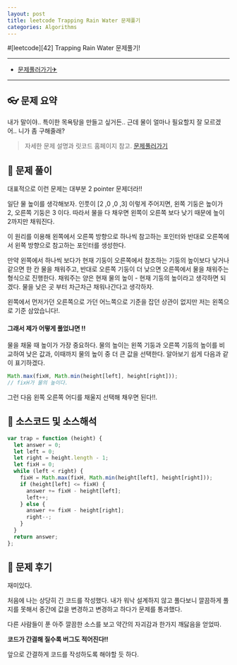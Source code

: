 ```yaml
---
layout: post
title: leetcode Trapping Rain Water 문제풀기
categories: Algorithms
---
```


#[leetcode][42] Trapping Rain Water 문제풀기!

---

- [문제풀러가기✈](https://leetcode.com/problems/trapping-rain-water/)

---

## 👓 문제 요약

내가 말이야.. 특이한 목욕탕을 만들고 싶거든.. 근데 물이 얼마나 필요할지 잘 모르겠어.. 니가 좀 구해줄래?

> 자세한 문제 설명과 릿코드 홈페이지 참고. [문제풀러가기](https://leetcode.com/problems/trapping-rain-water/)

## 🔑 문제 풀이

대표적으로 이런 문제는 대부분 2 pointer 문제더라!!

일단 물 높이를 생각해보자. 인풋이 [2 ,0 ,0 ,3] 이렇게 주어지면, 왼쪽 기둥은 높이가 2, 오른쪽 기둥은 3 이다.
따라서 물을 다 채우면 왼쪽이 오른쪽 보다 낮기 때문에 높이 2까지만 채워진다.

이 원리를 이용해 왼쪽에서 오른쪽 방향으로 하나씩 참고하는 포인터와 반대로 오른쪽에서 왼쪽 방향으로 참고하는 포인터를 생성한다.

만약 왼쪽에서 하나씩 보다가 현재 기둥이 오른쪽에서 참조하는 기둥의 높이보다 낮거나 같으면 한 칸 물을 채워주고, 반대로 오른쪽 기둥이 더 낮으면 오른쪽에서 물을 채워주는 형식으로 진행한다. 채워주는 양은 현재 물의 높이 - 현재 기둥의 높이라고 생각하면 되겠다. 물을 낮은 곳 부터 차근차근 채워나간다고 생각하자.

왼쪽에서 먼저가던 오른쪽으로 가던 어느쪽으로 기준을 잡던 상관이 없지만 저는 왼쪽으로 기준 삼았습니다!.

#### 그래서 제가 어떻게 풀었냐면 !!

물을 채울 때 높이가 가장 중요하다.
물의 높이는 왼쪽 기둥과 오른쪽 기둥의 높이를 비교하여 낮은 값과, 이때까지 물의 높이 중 더 큰 값을 선택한다.
알아보기 쉽게 다음과 같이 표기하겠다.

```javascript
Math.max(fixH, Math.min(height[left], height[right]));
// fixH가 물의 높이다.
```

그런 다음 왼쪽 오른쪽 어디를 채울지 선택해 채우면 된다!!.

## 🥽 소스코드 및 소스해석

```javascript
var trap = function (height) {
  let answer = 0;
  let left = 0;
  let right = height.length - 1;
  let fixH = 0;
  while (left < right) {
    fixH = Math.max(fixH, Math.min(height[left], height[right]));
    if (height[left] <= fixH) {
      answer += fixH - height[left];
      left++;
    } else {
      answer += fixH - height[right];
      right--;
    }
  }
  return answer;
};
```

## 🔨 문제 후기

재미있다.

처음에 나는 상당히 긴 코드를 작성했다. 내가 워낙 설계하지 않고 풀다보니 깔끔하게 풀지를 못해서 중간에 값을 변경하고 변경하고 하다가 문제를 통과했다.

다른 사람들이 푼 아주 깔끔한 소스를 보고 약간의 자괴감과 한가지 깨닳음을 얻었따.

**코드가 간결해 질수록 버그도 적어진다!!**

앞으로 간결하게 코드를 작성하도록 해야할 듯 하다.
